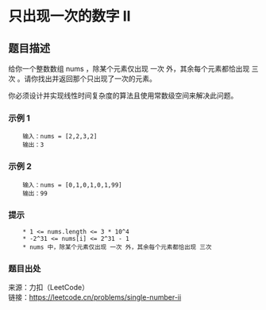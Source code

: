 # 只出现一次的数字 II

## 题目描述

给你一个整数数组 nums ，除某个元素仅出现 一次 外，其余每个元素都恰出现 三次 。请你找出并返回那个只出现了一次的元素。

你必须设计并实现线性时间复杂度的算法且使用常数级空间来解决此问题。

### 示例 1

```text
    输入：nums = [2,2,3,2]
    输出：3
```

### 示例 2

```text
    输入：nums = [0,1,0,1,0,1,99]
    输出：99
```

### 提示

```text
    * 1 <= nums.length <= 3 * 10^4
    * -2^31 <= nums[i] <= 2^31 - 1
    * nums 中，除某个元素仅出现 一次 外，其余每个元素都恰出现 三次
```

### 题目出处

来源：力扣（LeetCode）  
链接：<https://leetcode.cn/problems/single-number-ii>
